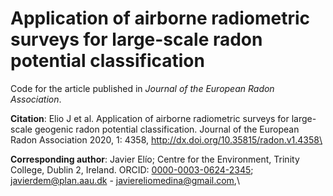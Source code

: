 # Application of airborne radiometric surveys for large-scale radon potential classification

Code for the article published in *Journal of the European Radon Association*.

**Citation**: Elio J et al. Application of airborne radiometric surveys for large-scale
geogenic radon potential classification. Journal of the European Radon Association 2020, 1: 4358,  http://dx.doi.org/10.35815/radon.v1.4358\

**Corresponding author**: Javier Elío; Centre for the Environment, Trinity College, Dublin 2, Ireland.  ORCID: [0000-0003-0624-2345](https://orcid.org/0000-0003-0624-2345); javierdem@plan.aau.dk - javiereliomedina@gmail.com,\
